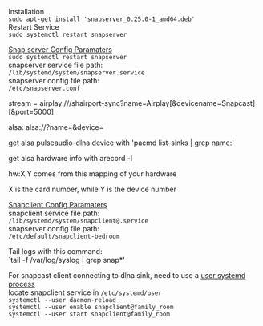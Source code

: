 Installation  
`sudo apt-get install 'snapserver_0.25.0-1_amd64.deb'`  
Restart Service  
`sudo systemctl restart snapserver`  



[Snap server Config Paramaters](https://github.com/badaix/snapcast/blob/master/doc/configuration.md)  
`sudo systemctl restart snapserver`  
snapserver service file path:  
`/lib/systemd/system/snapserver.service`  
snapserver config file path:  
`/etc/snapserver.conf`  

stream = airplay:///shairport-sync?name=Airplay[&devicename=Snapcast][&port=5000]

alsa: alsa://?name=<name>&device=<alsa device>
  
get alsa pulseaudio-dlna device with 'pacmd list-sinks | grep name:'
  
get alsa hardware info with arecord -l

hw:X,Y comes from this mapping of your hardware

X is the card number, while Y is the device number

[Snapclient Config Paramaters](http://manpages.ubuntu.com/manpages/cosmic/man1/snapclient.1.html)  
snapclient service file path:  
`/lib/systemd/system/snapclient@.service`  
snapserver config file path:  
`/etc/default/snapclient-bedroom`
  
Tail logs with this command:  
  `tail -f /var/log/syslog | grep snap*'  
   
For snapcast client connecting to dlna sink, need to use a [user systemd process](https://nts.strzibny.name/systemd-user-services/)  
locate snapclient service in `/etc/systemd/user`  
`systemctl --user daemon-reload`  
`systemctl --user enable snapclient@family_room`  
`systemctl --user start snapclient@family_room`  
